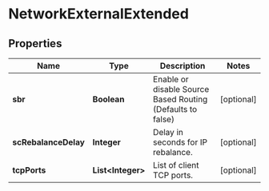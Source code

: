 
# NetworkExternalExtended

## Properties
Name | Type | Description | Notes
------------ | ------------- | ------------- | -------------
**sbr** | **Boolean** | Enable or disable Source Based Routing (Defaults to false) |  [optional]
**scRebalanceDelay** | **Integer** | Delay in seconds for IP rebalance. |  [optional]
**tcpPorts** | **List&lt;Integer&gt;** | List of client TCP ports. |  [optional]



